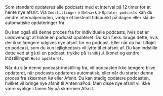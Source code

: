 Som standard opdateres alle podcasts med et interval på 12 timer for at hente nye
afsnit. Via `Indstillinger` » `Netværk` » `Opdater podcasts` kan du ændre
intervalperioden, vælge et bestemt tidspunkt på dagen eller slå de automatiske
opdateringer fra.

Du kan også slå denne proces fra for individuelle podcasts, hvis det er
unødvendigt at holde en podcast opdateret. Du kan f.eks. bruge dette, hvis der
ikke længere udgives nye afsnit for en podcast. Eller når du har tilføjet en
podcast, som du kun lejlighedsvis vil lytte til et afsnit af. Du kan indstille
dette ved at gå til en podcast, trykke på `Tandhjul` ikonet og ændre
indstillingen `Hold opdateret`.

Når du slår denne podcast-indstilling fra, vil podcasten ikke længere blive
opdateret, når podcasts opdateres automatisk, eller når du starter denne proces
fra skærmen Kø eller Afsnit. Du kan stadig opdatere podcasten, hvilket vil
bringe nye afsnit til AntennaPod. Men disse nye afsnit vil ikke være synlige i
fanen Ny på skærmen Afsnit.
